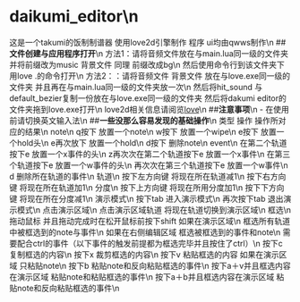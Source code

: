 # **daikumi_editor**\n
这是一个takumi的饭制制谱器 使用love2d引擎制作 程序 ui均由qwws制作\n
##**文件创建与应用程序打开**\n
    方法1：请将音频文件放在与main.lua同一级的文件夹 并将前缀改为music 背景文件 同理 前缀改成bg\n
    然后使用命令行到该文件夹下用love .的命令打开\n
    方法2：：请将音频文件 背景文件 放在与love.exe同一级的文件夹 并且再在与main.lua同一级的文件夹放一次\n
    然后将hit_sound 与default_bezier复制一份放在与love.exe同一级的文件夹 然后将dakumi editor的文件夹拖到love.exe打开\n
    love2d相关信息请阅览[love](https://love2d.org/)\n
##**注意事项**\n
    - 在使用前请切换英文输入法\n
##**一些没那么容易发现的基础操作**\n
  类型  操作 操作所对应的结果\n
  note\n
        q按下 放置一个note\n
        w按下 放置一个wipe\n
        e按下 放置一个hold头\n
        e再次放下  放置一个hold\n
        d按下 删除note\n
  event\n
        在第二个轨道按下e 放置一个x事件的头\n
        z再次次在第二个轨道按下e 放置一个x事件\n
        在第三个轨道按下e 放置一个w事件的头\n
        再次次在第三个轨道按下e 放置一个w事件\n
        d 删除所在轨道的事件\n
  轨道\n
        按下左方向键 将现在所在轨道减1\n
        按下右方向键 将现在所在轨道加1\n
  分度\n
        按下上方向键 将现在所用分度加1\n
        按下下方向键 将现在所在分度减1\n
演示模式\n
        按下tab     进入演示模式\n
        再次按下tab 退出演示模式\n
点击演示区域\n
        点击演示区域轨道 将现在轨道切换到演示区域\n
框选\n
       拖动鼠标 并且拖动完成时在松开鼠标前按下shift 如果在演示区域\n
                                                 框选所有轨道中被框选到的note与事件\n
                                                 如果在右侧编辑区域 框选被框选到的事件和note\n
需要配合ctrl的事件（以下事件的触发前提都为框选完毕并且按住了ctrl）\n
       按下c    复制框选的内容\n
       按下x    裁剪框选的内容\n
       按下v    粘贴框选的内容 如果在演示区域 只粘贴note\n
       按下b    粘贴note和反向粘贴框选的事件\n
       按下a＋v并且框选内容在演示区域 粘贴note和粘贴框选的事件\n
       按下a＋b并且框选内容在演示区域 粘贴note和反向粘贴框选的事件\n
